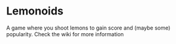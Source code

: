 # Lemonoids
A game where you shoot lemons to gain score and (maybe some) popularity. Check the wiki for more information
